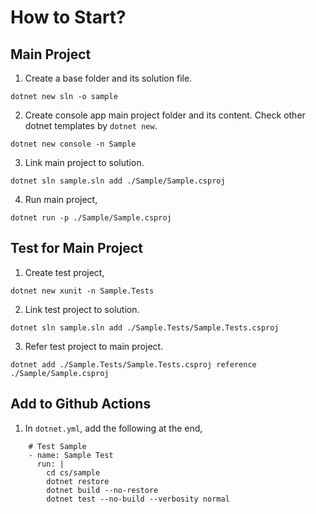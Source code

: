 # How to Start?

## Main Project
1. Create a base folder and its solution file. 
```
dotnet new sln -o sample 
```
2. Create console app main project folder and its content. Check other dotnet templates by `dotnet new`.
```
dotnet new console -n Sample
```
3. Link main project to solution. 
```
dotnet sln sample.sln add ./Sample/Sample.csproj
```
4. Run main project,
```
dotnet run -p ./Sample/Sample.csproj
```

## Test for Main Project
1. Create test project,
```
dotnet new xunit -n Sample.Tests
```
2. Link test project to solution. 
```
dotnet sln sample.sln add ./Sample.Tests/Sample.Tests.csproj
```
3. Refer test project to main project.
```
dotnet add ./Sample.Tests/Sample.Tests.csproj reference ./Sample/Sample.csproj
```

## Add to Github Actions
1. In `dotnet.yml`, add the following at the end, 
```
    # Test Sample
    - name: Sample Test
      run: |
        cd cs/sample
        dotnet restore
        dotnet build --no-restore
        dotnet test --no-build --verbosity normal
```